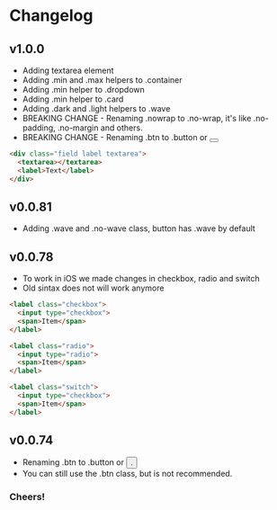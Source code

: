 # Changelog

## v1.0.0 ##
- Adding textarea element
- Adding .min and .max helpers to .container
- Adding .min helper to .dropdown
- Adding .min helper to .card
- Adding .dark and .light helpers to .wave
- BREAKING CHANGE - Renaming .nowrap to .no-wrap, it's like .no-padding, .no-margin and others.
- BREAKING CHANGE - Renaming .btn to .button or <button>

```html
<div class="field label textarea">
  <textarea></textarea>
  <label>Text</label>
</div>
```

## v0.0.81 ##
- Adding .wave and .no-wave class, button has .wave by default

## v0.0.78 ##

- To work in iOS we made changes in checkbox, radio and switch
- Old sintax does not will work anymore

```html
<label class="checkbox">
  <input type="checkbox">
  <span>Item</span>
</label>

<label class="radio">
  <input type="radio">
  <span>Item</span>
</label>

<label class="switch">
  <input type="checkbox">
  <span>Item</span>
</label>
```

## v0.0.74 ##

- Renaming .btn to .button or <button>.
- You can still use the .btn class, but is not recommended.

### Cheers! ###
